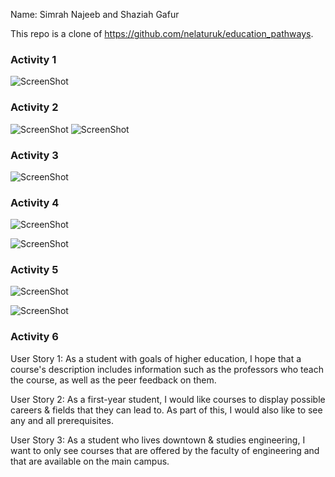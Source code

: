 Name: Simrah Najeeb and Shaziah Gafur 

This repo is a clone of https://github.com/nelaturuk/education_pathways. 

### Activity 1 

![ScreenShot](screenshots/Activity1.png)

### Activity 2 

![ScreenShot](screenshots/Activity2homepage.png)
![ScreenShot](screenshots/Activity2results.png)

### Activity 3 

![ScreenShot](screenshots/Activity3homepage.png)

### Activity 4 

![ScreenShot](screenshots/Activity4.png)

![ScreenShot](screenshots/Activity4-1.png)

### Activity 5 

![ScreenShot](screenshots/Activity5-1.png)

![ScreenShot](screenshots/Activity5.png)

### Activity 6 

User Story 1: As a student with goals of higher education, I hope that a course's description includes information such as the professors who teach the course, as well as the peer feedback on them. 

User Story 2: As a first-year student, I would like courses to display possible careers & fields that they can lead to. As part of this, I would also like to see any and all prerequisites. 

User Story 3: As a student who lives downtown & studies engineering, I want to only see courses that are offered by the faculty of engineering and that are available on the main campus. 
